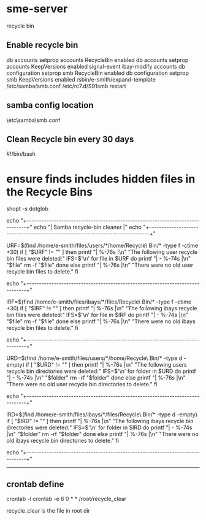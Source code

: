 sme-server
==========

recycle bin


Enable recycle bin
---------------------------------------------------
db accounts setprop accounts RecycleBin enabled
db accounts setprop accounts KeepVersions enabled 
signal-event ibay-modify accounts
db configuration setprop smb RecycleBin enabled
db configuration setprop smb KeepVersions enabled
/sbin/e-smith/expand-template /etc/samba/smb.conf
/etc/rc7.d/S91smb restart




samba config location
-----------------------
\etc\samba\smb.conf


Clean Recycle bin every 30 days
----------------------------------
#!/bin/bash

# ensure finds includes hidden files in the Recycle Bins
shopt -s dotglob

echo "+------------------------------------------------------------------------------+"
echo "|                           Samba recycle-bin cleaner                          |"
echo "+------------------------------------------------------------------------------+"

URF=$(find /home/e-smith/files/users/*/home/Recycle\ Bin/* -type f -ctime +30)
if [ "$URF" !=  "" ]
then
    printf "| %-76s |\n" "The following user recycle bin files were deleted:"
    IFS=$'\n'
    for file in $URF
    do
        printf "| - %-74s |\n" "$file"
        rm -f "$file"
    done
else
    printf "| %-76s |\n" "There were no old user recycle bin files to delete."
fi

echo "+------------------------------------------------------------------------------+"

IRF=$(find /home/e-smith/files/ibays/*/files/Recycle\ Bin/* -type f -ctime +30)
if [ "$IRF" !=  "" ]
then
    printf "| %-76s |\n" "The following ibays recycle bin files were deleted:"
    IFS=$'\n'
    for file in $IRF
    do
        printf "| - %-74s |\n" "$file"
        rm -f "$file"
    done
else
    printf "| %-76s |\n" "There were no old ibays recycle bin files to delete."
fi

echo "+------------------------------------------------------------------------------+"

URD=$(find /home/e-smith/files/users/*/home/Recycle\ Bin/* -type d -empty)
if [ "$URD" != "" ]
then
    printf "| %-76s |\n" "The following users recycle bin directories were deleted:"
    IFS=$'\n'
    for folder in $URD
    do
        printf "| - %-74s |\n" "$folder"
        rm -rf "$folder"
    done
else
    printf "| %-76s |\n" "There were no old user recycle bin directories to delete."
fi

echo "+------------------------------------------------------------------------------+"

IRD=$(find /home/e-smith/files/ibays/*/files/Recycle\ Bin/* -type d -empty)
if [ "$IRD" != "" ]
then
    printf "| %-76s |\n" "The following ibays recycle bin directories were deleted:"
    IFS=$'\n'
    for folder in $IRD
    do
        printf "| - %-74s |\n" "$folder"
        rm -rf "$folder"
    done
else
    printf "| %-76s |\n" "There were no old ibays recycle bin directories to delete."
fi

echo "+------------------------------------------------------------------------------+"


----------------------------------------------------------------------------------------------------------

crontab define
--------------

crontab -l
crontab -e
6 0 * * /root/recycle_clear

recycle_clear is the file in root dir


